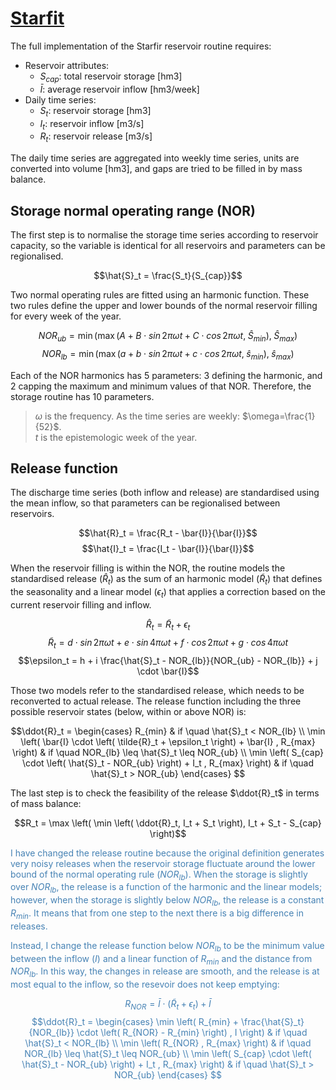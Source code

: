 # [Starfit ](https://github.com/IMMM-SFA/starfit)

The full implementation of the Starfir reservoir routine requires:

* Reservoir attributes:
    * $S_{cap}$: total reservoir storage [hm3]
    * $\bar{I}$: average reservoir inflow [hm3/week]
* Daily time series:
    * $S_t$: reservoir storage [hm3]
    * $I_t$: reservoir inflow [m3/s]
    * $R_t$: reservoir release [m3/s]
    
The daily time series are aggregated into weekly time series, units are converted into volume [hm3], and gaps are tried to be filled in by mass balance.

## Storage normal operating range (NOR)

The first step is to normalise the storage time series according to reservoir capacity, so the variable is identical for all reservoirs and parameters can be regionalised.

$$\hat{S}_t = \frac{S_t}{S_{cap}}$$

Two normal operating rules are fitted using an harmonic function. These two rules define the upper and lower bounds of the normal reservoir filling for every week of the year.

$$NOR_{ub} = \min \left( \max \left( A + B \cdot sin \, 2 \pi \omega t + C \cdot cos \, 2 \pi \omega t, \; \hat{S}_{min} \right), \; \hat{S}_{max} \right)$$
$$NOR_{lb} = \min \left( \max \left( a + b \cdot sin \, 2 \pi \omega t + c \cdot cos \, 2 \pi \omega t, \; \hat{s}_{min} \right), \; \hat{s}_{max} \right)$$

Each of the NOR harmonics has 5 parameters: 3 defining the harmonic, and 2 capping the maximum and minimum values of that NOR. Therefore, the storage routine has 10 parameters.

> $\omega$ is the frequency. As the time series are weekly: $\omega=\frac{1}{52}$. <br>
> $t$ is the epistemologic week of the year.

## Release function

The discharge time series (both inflow and release) are standardised using the mean inflow, so that parameters can be regionalised between reservoirs.

$$\hat{R}_t = \frac{R_t - \bar{I}}{\bar{I}}$$
$$\hat{I}_t = \frac{I_t - \bar{I}}{\bar{I}}$$

When the reservoir filling is within the NOR, the routine models the standardised release ($\hat{R}_t$) as the sum of an harmonic model ($\tilde{R}_t$) that defines the seasonality and a linear model ($\epsilon_t$) that applies a correction based on the current reservoir filling and inflow.

$$\hat{R}_t = \tilde{R}_t + \epsilon_t$$
$$\tilde{R}_t = d \cdot sin\,2 \pi \omega t + e \cdot sin\,4 \pi \omega t + f \cdot cos\,2 \pi \omega t + g \cdot cos\,4 \pi \omega t$$
$$\epsilon_t = h + i \frac{\hat{S}_t - NOR_{lb}}{NOR_{ub} - NOR_{lb}} + j \cdot \bar{I}$$

Those two models refer to the standardised release, which needs to be reconverted to actual release. The release function including the three possible reservoir states (below, within or above NOR) is:

$$\ddot{R}_t = \begin{cases}
    R_{min} & if \quad \hat{S}_t < NOR_{lb} \\
    \min \left( \bar{I} \cdot \left( \tilde{R}_t + \epsilon_t \right) + \bar{I} , R_{max} \right) & if \quad NOR_{lb} \leq \hat{S}_t \leq NOR_{ub} \\
    \min \left( S_{cap} \cdot \left( \hat{S}_t - NOR_{ub} \right) + I_t , R_{max} \right) & if \quad \hat{S}_t > NOR_{ub}
\end{cases}
$$

The last step is to check the feasibility of the release $\ddot{R}_t$ in terms of mass balance:

$$R_t = \max \left( \min \left( \ddot{R}_t, I_t + S_t \right), I_t + S_t - S_{cap} \right)$$

<font color='steelblue'>I have changed the release routine because the original definition generates very noisy releases when the reservoir storage fluctuate around the lower bound of the normal operating rule ($NOR_{lb}$). When the storage is slightly over $NOR_{lb}$, the release is a function of the harmonic and the linear models; however, when the storage is slightly below $NOR_{lb}$, the release is a constant $R_{min}$. It means that from one step to the next there is a big difference in releases.
    
<font color='steelblue'>Instead, I change the release function below $NOR_{lb}$ to be the minimum value between the inflow ($I$) and a linear function of $R_{min}$ and the distance from $NOR_{lb}$. In this way, the changes in release are smooth, and the release is at most equal to the inflow, so the resevoir does not keep emptying:
    
$$R_{NOR} = \bar{I} \cdot \left( \tilde{R}_t + \epsilon_t \right) + \bar{I}$$
$$\ddot{R}_t = \begin{cases}
    \min \left( R_{min} + \frac{\hat{S}_t}{NOR_{lb}} \cdot \left( R_{NOR} - R_{min} \right) , I \right) & if \quad \hat{S}_t < NOR_{lb} \\
    \min \left( R_{NOR} , R_{max} \right) & if \quad NOR_{lb} \leq \hat{S}_t \leq NOR_{ub} \\
    \min \left( S_{cap} \cdot \left( \hat{S}_t - NOR_{ub} \right) + I_t , R_{max} \right) & if \quad \hat{S}_t > NOR_{ub}
\end{cases}
$$